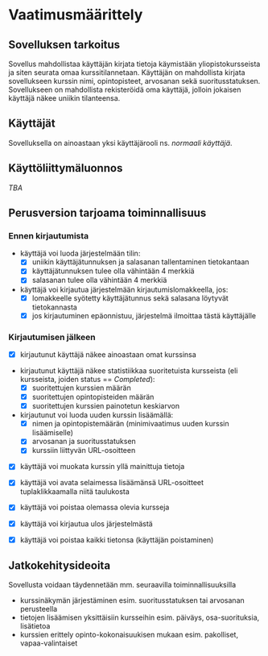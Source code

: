 # Vaatimusmäärittely

## Sovelluksen tarkoitus

Sovellus mahdollistaa käyttäjän kirjata tietoja käymistään yliopistokursseista ja siten seurata omaa kurssitilannetaan. Käyttäjän on mahdollista kirjata sovellukseen
kurssin nimi, opintopisteet, arvosanan sekä suoritusstatuksen. Sovellukseen on mahdollista rekisteröidä oma käyttäjä, jolloin jokaisen käyttäjä näkee uniikin tilanteensa.

## Käyttäjät

Sovelluksella on ainoastaan yksi käyttäjärooli ns. _normaali käyttäjä_.

## Käyttöliittymäluonnos

_TBA_

## Perusversion tarjoama toiminnallisuus

### Ennen kirjautumista

- käyttäjä voi luoda järjestelmään tilin:
  - [x] uniikin käyttäjätunnuksen ja salasanan tallentaminen tietokantaan 
  - [x] käyttäjätunnuksen tulee olla vähintään 4 merkkiä
  - [x] salasanan tulee olla vähintään 4 merkkiä

- käyttäjä voi kirjautua järjestelmään kirjautumislomakkeella, jos:
  - [x] lomakkeelle syötetty käyttäjätunnus sekä salasana löytyvät tietokannasta 
  - [x] jos kirjautuminen epäonnistuu, järjestelmä ilmoittaa tästä käyttäjälle 

### Kirjautumisen jälkeen

- [x] kirjautunut käyttäjä näkee ainoastaan omat kurssinsa 

- kirjautunut käyttäjä näkee statistiikkaa suoritetuista kursseista (eli kursseista, joiden status == _Completed_):
  - [x] suoritettujen kurssien määrän
  - [x] suoritettujen opintopisteiden määrän
  - [x] suoritettujen kurssien painotetun keskiarvon 

- kirjautunut voi luoda uuden kurssin lisäämällä:
  - [x] nimen ja opintopistemäärän (minimivaatimus uuden kurssin lisäämiselle)
  - [x] arvosanan ja suoritusstatuksen 
  - [x] kurssiin liittyvän URL-osoitteen 

- [x] käyttäjä voi muokata kurssin yllä mainittuja tietoja 

- [x] käyttäjä voi avata selaimessa lisäämänsä URL-osoitteet tuplaklikkaamalla niitä taulukosta
  
- [x] käyttäjä voi poistaa olemassa olevia kursseja 

- [x] käyttäjä voi kirjautua ulos järjestelmästä 

- [x] käyttäjä voi poistaa kaikki tietonsa (käyttäjän poistaminen)

## Jatkokehitysideoita

Sovellusta voidaan täydennetään mm. seuraavilla toiminnallisuuksilla

- kurssinäkymän järjestäminen esim. suoritusstatuksen tai arvosanan perusteella
- tietojen lisäämisen yksittäisiin kursseihin esim. päiväys, osa-suorituksia, lisätietoa
- kurssien erittely opinto-kokonaisuukisen mukaan esim. pakolliset, vapaa-valintaiset
